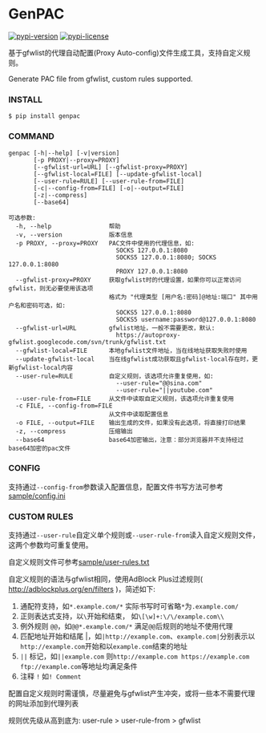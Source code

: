 # GenPAC

[![pypi-version]][pypi] [![pypi-license]][pypi]

基于gfwlist的代理自动配置(Proxy Auto-config)文件生成工具，支持自定义规则。

Generate PAC file from gfwlist, custom rules supported. 

### INSTALL

```shell
$ pip install genpac
```

### COMMAND

```
genpac [-h|--help] [-v|version]
       [-p PROXY|--proxy=PROXY]
       [--gfwlist-url=URL] [--gfwlist-proxy=PROXY]
       [--gfwlist-local=FILE] [--update-gfwlist-local]
       [--user-rule=RULE] [--user-rule-from=FILE]
       [-c|--config-from=FILE] [-o|--output=FILE]
       [-z|--compress]
       [--base64]

可选参数:
  -h, --help                帮助
  -v, --version             版本信息
  -p PROXY, --proxy=PROXY   PAC文件中使用的代理信息，如:
                              SOCKS 127.0.0.1:8080
                              SOCKS5 127.0.0.1:8080; SOCKS 127.0.0.1:8080
                              PROXY 127.0.0.1:8080
  --gfwlist-proxy=PROXY     获取gfwlist时的代理设置，如果你可以正常访问gfwlist，则无必要使用该选项
                            格式为 "代理类型 [用户名:密码]@地址:端口" 其中用户名和密码可选，如: 
                              SOCKS5 127.0.0.1:8080
                              SOCKS5 username:password@127.0.0.1:8080
  --gfwlist-url=URL         gfwlist地址，一般不需要更改，默认: 
                              https://autoproxy-gfwlist.googlecode.com/svn/trunk/gfwlist.txt
  --gfwlist-local=FILE      本地gfwlist文件地址，当在线地址获取失败时使用
  --update-gfwlist-local    当在线gfwlist成功获取且gfwlist-local存在时，更新gfwlist-local内容
  --user-rule=RULE          自定义规则，该选项允许重复使用，如:
                              --user-rule="@@sina.com"
                              --user-rule="||youtube.com"
  --user-rule-from=FILE     从文件中读取自定义规则，该选项允许重复使用
  -c FILE, --config-from=FILE
                            从文件中读取配置信息
  -o FILE, --output=FILE    输出生成的文件，如果没有此选项，将直接打印结果
  -z, --compress            压缩输出
  --base64                  base64加密输出，注意：部分浏览器并不支持经过base64加密的pac文件
```

### CONFIG

支持通过`--config-from`参数读入配置信息，配置文件书写方法可参考[sample/config.ini][]

### CUSTOM RULES

支持通过`--user-rule`自定义单个规则或`--user-rule-from`读入自定义规则文件，这两个参数均可重复使用。

自定义规则文件可参考[sample/user-rules.txt][]

自定义规则的语法与gfwlist相同，使用AdBlock Plus过滤规则( http://adblockplus.org/en/filters )，简述如下:
  
1. 通配符支持，如`*.example.com/*` 实际书写时可省略`*`为`.example.com/`
2. 正则表达式支持，以`\`开始和结束， 如`\[\w]+:\/\/example.com\\`
3. 例外规则 `@@`，如`@@*.example.com/*` 满足`@@`后规则的地址不使用代理
4. 匹配地址开始和结尾 |，如`|http://example.com`、`example.com|`分别表示以`http://example.com`开始和以`example.com`结束的地址
5. `||` 标记，如`||example.com` 则`http://example.com https://example.com ftp://example.com`等地址均满足条件
6. 注释 `!` 如`! Comment`

配置自定义规则时需谨慎，尽量避免与gfwlist产生冲突，或将一些本不需要代理的网址添加到代理列表

规则优先级从高到底为: user-rule > user-rule-from > gfwlist


[gfwlist]: http://autoproxy-gfwlist.googlecode.com/svn/trunk/gfwlist.txt
[sample/config.ini]: https://github.com/JinnLynn/genpac/blob/master/sample/config.ini
[sample/user-rules.txt]: https://github.com/JinnLynn/genpac/blob/master/sample/user-rules.txt
[pypi]:             https://pypi.python.org/pypi/genpac
[pypi-version]:     https://img.shields.io/pypi/v/genpac.svg?style=flat
[pypi-license]:     https://img.shields.io/pypi/l/genpac.svg?style=flat